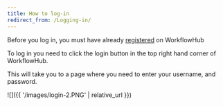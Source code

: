 ```yaml
---
title: How to log-in
redirect_from: /Logging-in/
---
```


Before you log in, you must have already [registered](/docs/how-to-register) on WorkflowHub

To log in you need to click the login button in the top right hand corner of WorkflowHub.

This will take you to a page where you need to enter your username, and password.

![]({{ '/images/login-2.PNG' | relative_url }}) 
